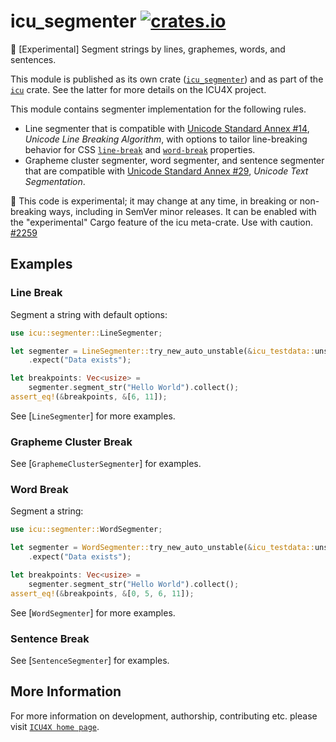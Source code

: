 # icu_segmenter [![crates.io](https://img.shields.io/crates/v/icu_segmenter)](https://crates.io/crates/icu_segmenter)

🚧 \[Experimental\] Segment strings by lines, graphemes, words, and sentences.

This module is published as its own crate ([`icu_segmenter`](https://docs.rs/icu_segmenter/latest/icu_segmenter/))
and as part of the [`icu`](https://docs.rs/icu/latest/icu/) crate. See the latter for more details on the ICU4X project.

This module contains segmenter implementation for the following rules.

- Line segmenter that is compatible with [Unicode Standard Annex #14][UAX14], _Unicode Line
  Breaking Algorithm_, with options to tailor line-breaking behavior for CSS [`line-break`] and
  [`word-break`] properties.
- Grapheme cluster segmenter, word segmenter, and sentence segmenter that are compatible with
  [Unicode Standard Annex #29][UAX29], _Unicode Text Segmentation_.

<div class="stab unstable">
🚧 This code is experimental; it may change at any time, in breaking or non-breaking ways,
including in SemVer minor releases. It can be enabled with the "experimental" Cargo feature
of the icu meta-crate. Use with caution.
<a href="https://github.com/unicode-org/icu4x/issues/2259">#2259</a>
</div>

[UAX14]: https://www.unicode.org/reports/tr14/
[UAX29]: https://www.unicode.org/reports/tr29/
[`line-break`]: https://drafts.csswg.org/css-text-3/#line-break-property
[`word-break`]: https://drafts.csswg.org/css-text-3/#word-break-property

## Examples

### Line Break

Segment a string with default options:

```rust
use icu::segmenter::LineSegmenter;

let segmenter = LineSegmenter::try_new_auto_unstable(&icu_testdata::unstable())
    .expect("Data exists");

let breakpoints: Vec<usize> =
    segmenter.segment_str("Hello World").collect();
assert_eq!(&breakpoints, &[6, 11]);
```

See [`LineSegmenter`] for more examples.

### Grapheme Cluster Break

See [`GraphemeClusterSegmenter`] for examples.

### Word Break

Segment a string:

```rust
use icu::segmenter::WordSegmenter;

let segmenter = WordSegmenter::try_new_auto_unstable(&icu_testdata::unstable())
    .expect("Data exists");

let breakpoints: Vec<usize> =
    segmenter.segment_str("Hello World").collect();
assert_eq!(&breakpoints, &[0, 5, 6, 11]);
```

See [`WordSegmenter`] for more examples.

### Sentence Break

See [`SentenceSegmenter`] for examples.

## More Information

For more information on development, authorship, contributing etc. please visit [`ICU4X home page`](https://github.com/unicode-org/icu4x).
